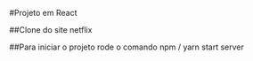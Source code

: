 #Projeto em React

##Clone do site netflix

##Para iniciar o projeto rode o comando npm / yarn start server